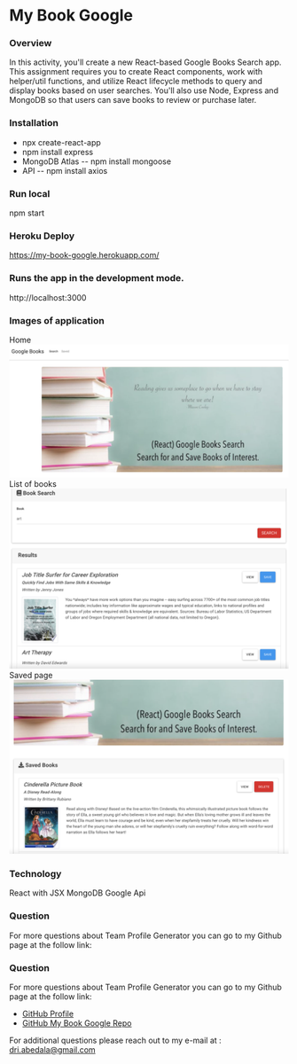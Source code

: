 # My Book Google

### Overview

In this activity, you'll create a new React-based Google Books Search app. This assignment requires you to create React components, work with helper/util functions, and utilize React lifecycle methods to query and display books based on user searches. You'll also use Node, Express and MongoDB so that users can save books to review or purchase later.


### Installation

* npx create-react-app
* npm install express
* MongoDB Atlas -- npm install mongoose 
* API -- npm install axios

### Run local
npm start

### Heroku Deploy
https://my-book-google.herokuapp.com/
 
### Runs the app in the development mode.
http://localhost:3000

### Images of application
Home![Home](client/src/img/home.png)
List of books ![List](client/src/img/search.png)
Saved page ![Save page](client/src/img/Saved.png)

### Technology
React with JSX
MongoDB
Google Api

### Question
For more questions about Team Profile Generator you can go to my Github page at the follow link:

### Question

For more questions about Team Profile Generator you can go to my Github page at the follow link:

  - [GitHub Profile](https://github.com/adriana-carmo)
  - [GitHub My Book Google Repo](https://github.com/adriana-carmo/My_book_google) 

For additional questions please reach out to my e-mail at : dri.abedala@gmail.com
